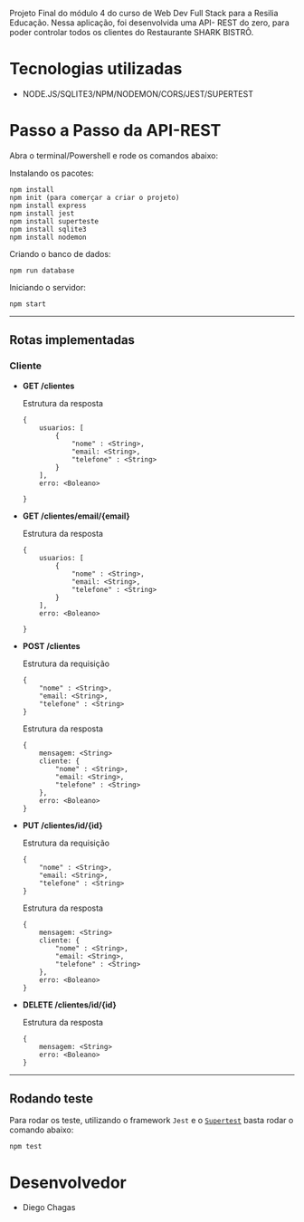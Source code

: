 Projeto Final do módulo 4 do curso de Web Dev Full Stack para a Resilia Educação. Nessa aplicação, foi desenvolvida uma API- REST do zero, para poder controlar todos os clientes do Restaurante SHARK BISTRÔ. 


# Tecnologias utilizadas

- NODE.JS/SQLITE3/NPM/NODEMON/CORS/JEST/SUPERTEST


# Passo a Passo da API-REST

Abra o terminal/Powershell e rode os comandos abaixo:


Instalando os pacotes:
```
npm install
npm init (para comerçar a criar o projeto)
npm install express
npm install jest
npm install superteste
npm install sqlite3
npm install nodemon
```

Criando o banco de dados:
```
npm run database
```

Iniciando o servidor:
```
npm start
```

---

## Rotas implementadas

### Cliente

 * **GET /clientes**
 
    Estrutura da resposta
    ```
    {
        usuarios: [
            {
                "nome" : <String>,
                "email: <String>,
                "telefone" : <String>
            }
        ],
        erro: <Boleano>

    }
    ```

 * **GET /clientes/email/{email}**
 
    Estrutura da resposta
    ```
    {
        usuarios: [
            {
                "nome" : <String>,
                "email: <String>,
                "telefone" : <String>
            }
        ],
        erro: <Boleano>

    }
    ```

 * **POST /clientes**

     Estrutura da requisição
    ```
    {
        "nome" : <String>,
        "email: <String>,
        "telefone" : <String>
    }
    ```

    Estrutura da resposta
    ```
    {   
        mensagem: <String>
        cliente: {
            "nome" : <String>,
            "email: <String>,
            "telefone" : <String>
        },
        erro: <Boleano>
    }
    ```

 * **PUT /clientes/id/{id}**

     Estrutura da requisição
    ```
    {
        "nome" : <String>,
        "email: <String>,
        "telefone" : <String>
    }
    ```

    Estrutura da resposta
    ```
    {   
        mensagem: <String>
        cliente: {
            "nome" : <String>,
            "email: <String>,
            "telefone" : <String>
        },
        erro: <Boleano>
    }
    ```

 * **DELETE /clientes/id/{id}**

    Estrutura da resposta
    ```
    {   
        mensagem: <String>
        erro: <Boleano>
    }
    ```
---

## Rodando teste
Para rodar os teste, utilizando o framework `Jest` e o [`Supertest`](https://jestjs.io/pt-BR/docs/testing-frameworks#expressjs) basta rodar o comando abaixo:
```
npm test
```

# Desenvolvedor

- Diego Chagas
